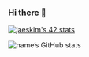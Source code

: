 ### Hi there 👋

<!--
**minsikim-42/minsikim-42** is a ✨ _special_ ✨ repository because its `README.md` (this file) appears on your GitHub profile.

Here are some ideas to get you started:

- 🔭 I’m currently working on ...
- 🌱 I’m currently learning ...
- 👯 I’m looking to collaborate on ...
- 🤔 I’m looking for help with ...
- 💬 Ask me about ...
- 📫 How to reach me: ...
- 😄 Pronouns: ...
- ⚡ Fun fact: ...
-->
[![jaeskim's 42 stats](https://badge42.herokuapp.com/api/stats/minsikim-42)](https://github.com/minsikim-42/badge42)

![name’s GitHub stats](https://github-readme-stats.vercel.app/api?username=minsikim-42&show_icons=true&theme=tokyonight)
